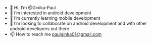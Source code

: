 - 👋 Hi, I’m @Ginika-Paul
- 👀 I’m interested in android development
- 🌱 I’m currently learning mobile development
- 💞️ I’m looking to collaborate on android development and with other android developers out there
- 📫 How to reach me paulginka01@gmail.com

<!---
Ginika-Paul/Ginika-Paul is a ✨ special ✨ repository because its `README.md` (this file) appears on your GitHub profile.
You can click the Preview link to take a look at your changes.
--->
